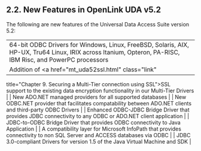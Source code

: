 <div id="mt_newfeatures52" class="section">

<div class="titlepage">

<div>

<div>

## 2.2. New Features in OpenLink UDA v5.2

</div>

</div>

</div>

The following are new features of the Universal Data Access Suite
version 5.2:

|                                                                                                                                                            |
|------------------------------------------------------------------------------------------------------------------------------------------------------------|
| 64-bit ODBC Drivers for Windows, Linux, FreeBSD, Solaris, AIX, HP-UX, Tru64 Linux, IRIX across Itanium, Opteron, PA-RISC, IBM Risc, and PowerPC processors |
| Addition of <a href="mt_uda52ssl.html" class="link"                                                                                                        
 title="Chapter 9. Securing a Multi-Tier connection using SSL">SSL                                                                                           
 support</a> to the existing data encryption functionality in our Multi-Tier Drivers                                                                         |
| New ADO.NET managed providers for all supported databases                                                                                                  |
| New ODBC.NET provider that facilitates compatability between ADO.NET clients and third-party ODBC Drivers                                                  |
| Enhanced ODBC-JDBC Bridge Driver that provides JDBC connectivity to any ODBC or ADO.NET client application                                                 |
| JDBC-to-ODBC Bridge Driver that provides ODBC connectivity to Java Application                                                                             |
| A compatibility layer for Microsoft InfoPath that provides connectivity to non SQL Server and ACCESS databases via ODBC                                    |
| JDBC 3.0-compliant Drivers for version 1.5 of the Java Virtual Machine and SDK                                                                             |

</div>
